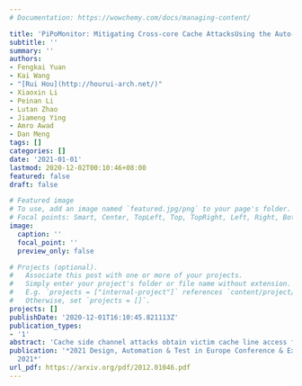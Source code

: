 ```yaml
---
# Documentation: https://wowchemy.com/docs/managing-content/

title: 'PiPoMonitor: Mitigating Cross-core Cache AttacksUsing the Auto-Cuckoo Filter'
subtitle: ''
summary: ''
authors:
- Fengkai Yuan
- Kai Wang
- "[Rui Hou](http://hourui-arch.net/)"
- Xiaoxin Li
- Peinan Li
- Lutan Zhao
- Jiameng Ying
- Amro Awad
- Dan Meng
tags: []
categories: []
date: '2021-01-01'
lastmod: 2020-12-02T00:10:46+08:00
featured: false
draft: false

# Featured image
# To use, add an image named `featured.jpg/png` to your page's folder.
# Focal points: Smart, Center, TopLeft, Top, TopRight, Left, Right, BottomLeft, Bottom, BottomRight.
image:
  caption: ''
  focal_point: ''
  preview_only: false

# Projects (optional).
#   Associate this post with one or more of your projects.
#   Simply enter your project's folder or file name without extension.
#   E.g. `projects = ["internal-project"]` references `content/project/deep-learning/index.md`.
#   Otherwise, set `projects = []`.
projects: []
publishDate: '2020-12-01T16:10:45.821113Z'
publication_types:
- '1'
abstract: 'Cache side channel attacks obtain victim cache line access footprint to infer security-critical information. Among them, cross-core attacks exploiting the shared last level cache are more threatening as their simplicity to set up and high capacity. Stateful approaches of detection-based mitigation observe precise cache behaviors and protect specific cache lines that are suspected of being attacked. However, their recording structures incur large storage overhead and are vulnerable to reverse engineering attacks. Exploring the intrinsic non-determinate layout of a traditional Cuckoo filter, this paper proposes a space efficient Auto-Cuckoo filter to record access footprints, which succeed to decrease storage overhead and resist reverse engineering attacks at the same time. With Auto-Cuckoo filter, we propose PiPoMonitor to detect Ping-Pong patterns and prefetch specific cache line to interfere with adversaries’ cache probes. Security analysis shows the PiPoMonitor can effectively mitigate cross-core attacks and the Auto-Cuckoo filter is immune to reverse engineering attacks. Evaluation results indicate PiPoMonitor has negligible impact on performance and the storage overhead is only 0.37%, an order of magnitude lower than previous stateful approaches.'
publication: '*2021 Design, Automation & Test in Europe Conference & Exhibition, DATE
  2021*'
url_pdf: https://arxiv.org/pdf/2012.01046.pdf
---
```

